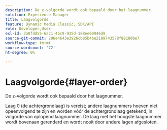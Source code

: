 ```yaml
---
description: De z-volgorde wordt ook bepaald door het laagnummer.
solution: Experience Manager
title: Laagvolgorde
feature: Dynamic Media Classic, SDK/API
role: Developer,User
exl-id: 3a8fdd55-6ac1-4bc9-935d-188ee60946d9
source-git-commit: 206e4643e3926cb85b4be2189743578f88180be7
workflow-type: tm+mt
source-wordcount: '72'
ht-degree: 0%

---
```


# Laagvolgorde{#layer-order}

De z-volgorde wordt ook bepaald door het laagnummer.

Laag 0 (de achtergrondlaag) is vereist; andere laagnummers hoeven niet opeenvolgend te zijn en worden vóór de achtergrondlaag getekend, in volgorde van oplopend laagnummer. De laag met het hoogste laagnummer wordt bovenaan gerenderd en wordt nooit door andere lagen afgesloten.
